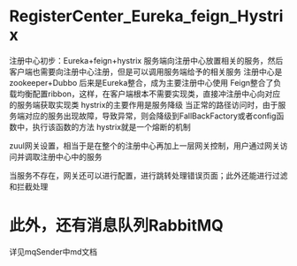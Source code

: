 # RegisterCenter_Eureka_feign_Hystrix
注册中心初步：Eureka+feign+hystrix
服务端向注册中心放置相关的服务，然后客户端也需要向注册中心注册，但是可以调用服务端给予的相关服务
注册中心是zookeeper+Dubbo
后来是Eureka整合，成为主要注册中心使用
Feign整合了负载均衡配置ribbon，这样，在客户端根本不需要实现类，直接冲注册中心向对应的服务端获取实现类
hystrix的主要作用是服务降级
当正常的路径访问时，由于服务端对应的服务出现故障，导致异常，则会降级到FallBackFactory或者config函数中，执行该函数的方法
hystrix就是一个熔断的机制

zuul网关设置，相当于是在整个的注册中心再加上一层网关控制，用户通过网关访问并调取注册中心中的服务

当服务不存在，网关还可以进行配置，进行跳转处理错误页面；此外还能进行过滤和拦截处理


# 此外，还有消息队列RabbitMQ
详见mqSender中md文档
